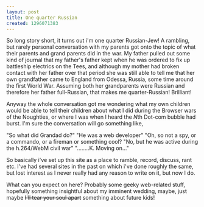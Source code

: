 ```yaml
---
layout: post
title: One quarter Russian
created: 1296071383
---
```

So long story short, it turns out i'm one quarter Russian-Jew!  A rambling, but rarely personal conversation with my parents got onto the topic of what their parents and grand parents did in the war. My father pulled out some kind of journal that my father's father kept when he was ordered to fix up battleship electrics on the Tees, and although my mother had broken contact with her father over that period she was still able to tell me that her own grandfather came to England from Odessa, Russia, some time around the first World War. Assuming both her grandparents were Russian and therefore her father full-Russian, that makes me quarter-Russian! Brilliant!

Anyway the whole conversation got me wondering what my own children would be able to tell their children about what I did during the Browser wars of the Noughties, or where I was when I heard the <em>N</em>th Dot-com bubble had burst. I'm sure the conversation will go something like,

"So what did Grandad do?"
"He was a web developer"
"Oh, so not a spy, or a commando, or a fireman or something cool?
"No, but he was active during the h.264/WebM civil war"
"........K. Moving on..."

So basically i've set up this site as a place to ramble, record, discuss, rant etc. I've had several sites in the past on which i've done roughly the same, but lost interest as I never really had any reason to write on it, but now I do. 

What can you expect on here? Probably some geeky web-related stuff, hopefully something insightful about my imminent wedding, maybe, just maybe <del>I'll tear your soul apart</del> something about future kids!


